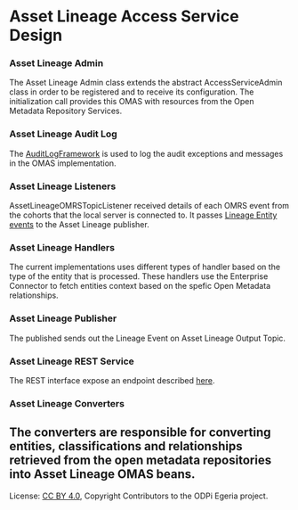 <!-- SPDX-License-Identifier: CC-BY-4.0 -->
<!-- Copyright Contributors to the ODPi Egeria project. -->

# Asset Lineage Access Service Design

### Asset Lineage Admin
The Asset Lineage Admin class extends the abstract AccessServiceAdmin class in order to be registered and to receive its configuration. 
The initialization call provides this OMAS with resources from the Open Metadata Repository Services.
 
### Asset Lineage Audit Log

The [AuditLogFramework](/../../../frameworks/audit-log-framework/README.md) is used to log the audit exceptions and messages in the OMAS implementation.

### Asset Lineage Listeners

AssetLineageOMRSTopicListener received details of each OMRS event from the cohorts that the local server is connected to. 
 It passes [Lineage Entity events](../../../asset-lineage-api/docs/events/README.md) to the Asset Lineage publisher.
 
### Asset Lineage Handlers
The current implementations uses different types of handler based on the type of the entity that is processed.
These handlers use the Enterprise Connector to fetch entities context based on the spefic Open Metadata relationships.

### Asset Lineage Publisher
The published sends out the Lineage Event on Asset Lineage Output Topic.

### Asset Lineage REST Service
The REST interface expose an endpoint described [here](../user/README.md).

### Asset Lineage Converters
The converters are responsible for converting entities, classifications and relationships retrieved from the
open metadata repositories into Asset Lineage OMAS beans.
----
License: [CC BY 4.0](https://creativecommons.org/licenses/by/4.0/),
Copyright Contributors to the ODPi Egeria project.